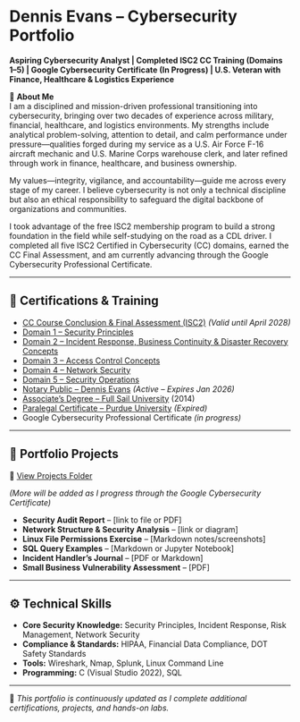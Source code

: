 # Dennis Evans – Cybersecurity Portfolio  
**Aspiring Cybersecurity Analyst | Completed ISC2 CC Training (Domains 1–5) | Google Cybersecurity Certificate (In Progress) | U.S. Veteran with Finance, Healthcare & Logistics Experience**

👋 **About Me**  
I am a disciplined and mission-driven professional transitioning into cybersecurity, bringing over two decades of experience across military, financial, healthcare, and logistics environments. My strengths include analytical problem-solving, attention to detail, and calm performance under pressure—qualities forged during my service as a U.S. Air Force F-16 aircraft mechanic and U.S. Marine Corps warehouse clerk, and later refined through work in finance, healthcare, and business ownership.  

My values—integrity, vigilance, and accountability—guide me across every stage of my career. I believe cybersecurity is not only a technical discipline but also an ethical responsibility to safeguard the digital backbone of organizations and communities.  

I took advantage of the free ISC2 membership program to build a strong foundation in the field while self-studying on the road as a CDL driver. I completed all five ISC2 Certified in Cybersecurity (CC) domains, earned the CC Final Assessment, and am currently advancing through the Google Cybersecurity Professional Certificate.  

---

## 🏅 Certifications & Training
- [CC Course Conclusion & Final Assessment (ISC2)](./certifications/CC%20Course%20Conclusion%20&%20Final%20Assessment.pdf) *(Valid until April 2028)*  
- [Domain 1 – Security Principles](./certifications/Domain%201%20-%20Security%20Principles.pdf)  
- [Domain 2 – Incident Response, Business Continuity & Disaster Recovery Concepts](./certifications/Domain%202%20-%20Incident%20Response%2C%20Business%20Continuity%20and%20Disaster%20Recovery%20Concepts.pdf)  
- [Domain 3 – Access Control Concepts](./certifications/Domain%203%20-%20Access%20Control%20Concepts.pdf)  
- [Domain 4 – Network Security](./certifications/Domain%204%20-%20Network%20Security.pdf)  
- [Domain 5 – Security Operations](./certifications/Domain%205%20-%20Security%20Operations.pdf)  
- [Notary Public – Dennis Evans](./certifications/Notary%20Public%20-%20Dennis%20Evans.pdf) *(Active – Expires Jan 2026)*  
- [Associate’s Degree – Full Sail University](./certifications/Full%20Sail%20University%20-%20Associate%20of%20Science%20Degree.pdf) (2014)  
- [Paralegal Certificate – Purdue University](./certifications/Purdue%20-%20Paralegal%20Certificate%20Course.pdf) *(Expired)*  
- Google Cybersecurity Professional Certificate *(in progress)*  

---

## 📂 Portfolio Projects
🔗 [View Projects Folder](./projects)  

*(More will be added as I progress through the Google Cybersecurity Certificate)*  

- **Security Audit Report** – [link to file or PDF]  
- **Network Structure & Security Analysis** – [link or diagram]  
- **Linux File Permissions Exercise** – [Markdown notes/screenshots]  
- **SQL Query Examples** – [Markdown or Jupyter Notebook]  
- **Incident Handler’s Journal** – [PDF or Markdown]  
- **Small Business Vulnerability Assessment** – [PDF]  

---

## ⚙️ Technical Skills
- **Core Security Knowledge:** Security Principles, Incident Response, Risk Management, Network Security  
- **Compliance & Standards:** HIPAA, Financial Data Compliance, DOT Safety Standards  
- **Tools:** Wireshark, Nmap, Splunk, Linux Command Line  
- **Programming:** C (Visual Studio 2022), SQL  

---

📌 *This portfolio is continuously updated as I complete additional certifications, projects, and hands-on labs.*  
